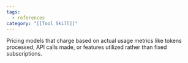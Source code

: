 ```yaml
---
tags:
  - references
category: "[[Tool Skill]]"
---
```


Pricing models that charge based on actual usage metrics like tokens processed, API calls made, or features utilized rather than fixed subscriptions.